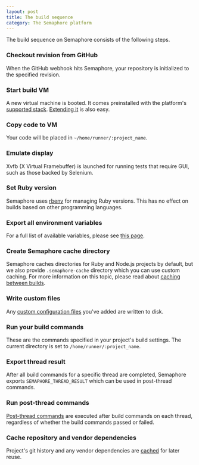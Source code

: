 ```yaml
---
layout: post
title: The build sequence
category: The Semaphore platform
---
```


The build sequence on Semaphore consists of the following steps.

### Checkout revision from GitHub

When the GitHub webhook hits Semaphore, your repository is initialized to the specified revision.

### Start build VM

A new virtual machine is booted. It comes preinstalled with the platform's [supported stack](/docs/supported-stack.html). [Extending it](/docs/how-to-install-dependency.html) is also easy.

### Copy code to VM

Your code will be placed in `~/home/runner/:project_name`.

### Emulate display

Xvfb (X Virtual Framebuffer) is launched for running tests that require GUI, such as those backed by Selenium.

### Set Ruby version

Semaphore uses [rbenv](https://github.com/sstephenson/rbenv.html) for managing Ruby versions. This has no effect on builds based on other programming languages.

### Export all environment variables

For a full list of available variables, please see [this page](/docs/available-environment-variables.html).

### Create Semaphore cache directory

Semaphore caches directories for Ruby and Node.js projects by default, but we also provide `.semaphore-cache` directory which you can use custom caching. For more information on this topic, please read about [caching between builds](/docs/cache-between-builds.html).

### Write custom files

Any [custom configuration files](/docs/how-to-securely-add-custom-file.html) you've added are written to disk.

### Run your build commands

These are the commands specified in your project's build settings. The current directory is set to `/home/runner/:project_name`.

### Export thread result

After all build commands for a specific thread are completed, Semaphore exports `SEMAPHORE_THREAD_RESULT` which can be used in post-thread commands.

### Run post-thread commands

[Post-thread commands](/docs/post-thread-commands.html) are executed after build commands on each thread, regardless of whether the build commands passed or failed.

### Cache repository and vendor dependencies

Project's git history and any vendor dependencies are [cached](/docs/cache-between-builds.html) for later reuse.
